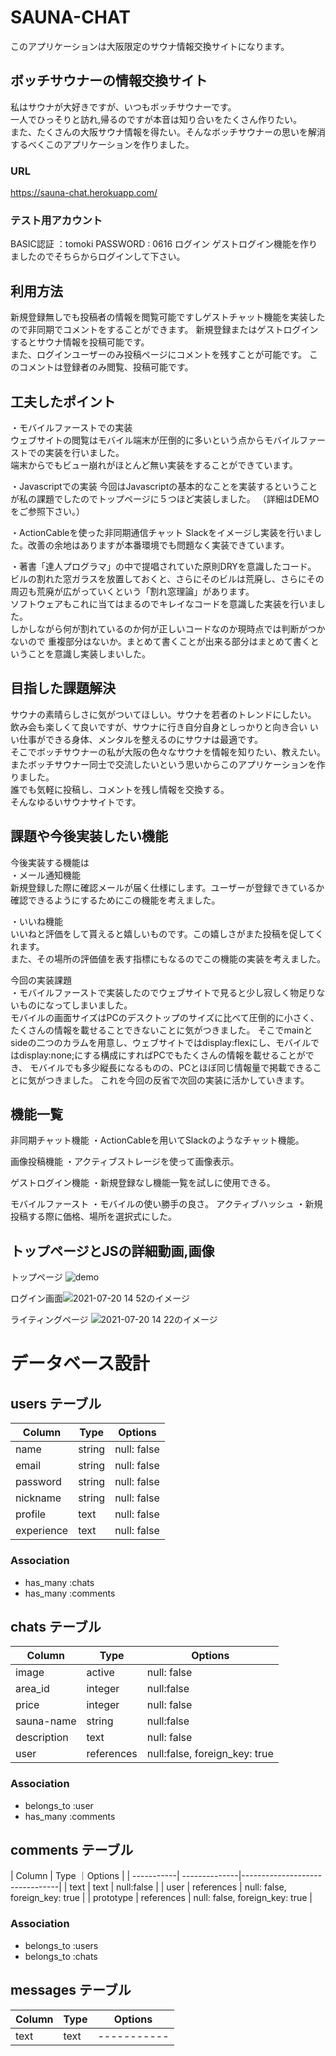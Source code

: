 # SAUNA-CHAT
このアプリケーションは大阪限定のサウナ情報交換サイトになります。
## ボッチサウナーの情報交換サイト
私はサウナが大好きですが、いつもボッチサウナーです。<br>
一人でひっそりと訪れ,帰るのですが本音は知り合いをたくさん作りたい。<br>
また、たくさんの大阪サウナ情報を得たい。そんなボッチサウナーの思いを解消するべくこのアプリケーションを作りました。

### URL	
https://sauna-chat.herokuapp.com/

### テスト用アカウント
BASIC認証 ：tomoki
PASSWORD  : 0616
ログイン
ゲストログイン機能を作りましたのでそちらからログインして下さい。

## 利用方法	
新規登録無しでも投稿者の情報を閲覧可能ですしゲストチャット機能を実装したので非同期でコメントをすることができます。
新規登録またはゲストログインするとサウナ情報を投稿可能です。<br>
また、ログインユーザーのみ投稿ページにコメントを残すことが可能です。
このコメントは登録者のみ閲覧、投稿可能です。

## 工夫したポイント
・モバイルファーストでの実装<br>
ウェブサイトの閲覧はモバイル端末が圧倒的に多いという点からモバイルファーストでの実装を行いました。<br>
端末からでもビュー崩れがほとんど無い実装をすることができています。

・Javascriptでの実装
今回はJavascriptの基本的なことを実装するということが私の課題でしたのでトップページに５つほど実装しました。
（詳細はDEMOをご参照下さい。）

・ActionCableを使った非同期通信チャット
Slackをイメージし実装を行いました。改善の余地はありますが本番環境でも問題なく実装できています。

・著書「達人プログラマ」の中で提唱されていた原則DRYを意識したコード。
ビルの割れた窓ガラスを放置しておくと、さらにそのビルは荒廃し、さらにその周辺も荒廃が広がっていくという「割れ窓理論」があります。<br>
ソフトウェアもこれに当てはまるのでキレイなコードを意識した実装を行いました。<br>
しかしながら何が割れているのか何が正しいコードなのか現時点では判断がつかないので
重複部分はないか。まとめて書くことが出来る部分はまとめて書くということを意識し実装しまいした。

## 目指した課題解決	
サウナの素晴らしさに気がついてほしい。サウナを若者のトレンドにしたい。
飲み会も楽しくて良いですが、サウナに行き自分自身としっかりと向き合い
いい仕事ができる身体、メンタルを整えるのにサウナは最適です。<br>
そこでボッチサウナーの私が大阪の色々なサウナを情報を知りたい、教えたい。
またボッチサウナー同士で交流したいという思いからこのアプリケーションを作りました。<br>
誰でも気軽に投稿し、コメントを残し情報を交換する。<br>
そんなゆるいサウナサイトです。

## 課題や今後実装したい機能
今後実装する機能は  
・メール通知機能  
新規登録した際に確認メールが届く仕様にします。ユーザーが登録できているか確認できるようにするためにこの機能を考えました。

・いいね機能  
いいねと評価をして貰えると嬉しいものです。この嬉しさがまた投稿を促してくれます。  
また、その場所の評価値を表す指標にもなるのでこの機能の実装を考えました。

今回の実装課題  
・モバイルファーストで実装したのでウェブサイトで見ると少し寂しく物足りないものになってしまいました。  
モバイルの画面サイズはPCのデスクトップのサイズに比べて圧倒的に小さく、たくさんの情報を載せることできないことに気がつきました。
そこでmainとsideの二つのカラムを用意し、ウェブサイトではdisplay:flexにし、モバイルではdisplay:none;にする構成にすればPCでもたくさんの情報を載せることができ、 モバイルでも多少縦長になるものの、PCとほぼ同じ情報量で掲載できることに気がつきました。
これを今回の反省で次回の実装に活かしていきます。

## 機能一覧
非同期チャット機能
・ActionCableを用いてSlackのようなチャット機能。

画像投稿機能
・アクティブストレージを使って画像表示。

ゲストログイン機能
・新規登録なし機能一覧を試しに使用できる。

モバイルファースト
・モバイルの使い勝手の良さ。
アクティブハッシュ
・新規投稿する際に価格、場所を選択式にした。

## トップページとJSの詳細動画,画像
トップページ ![demo](https://gyazo.com/91e4844cddfbe0e2fe88b3fe2e0ddcd2/raw)

ログイン画面![2021-07-20 14 52のイメージ](https://user-images.githubusercontent.com/84255600/126270310-45b1f66e-ceb1-4290-9090-2c4f94c4bd8c.jpg)

ライティングページ ![2021-07-20 14 22のイメージ](https://user-images.githubusercontent.com/84255600/126266200-845971b8-d445-41ad-aebd-a39b9fe085f5.jpg)


# データベース設計	

## users テーブル

| Column         |  Type   | Options     |
| ---------------| ------ | ----------- |
| name           |  string | null: false |
| email          | string | null: false |
| password       | string | null: false |
| nickname       | string | null: false |
| profile        | text   | null: false |
| experience     | text   | null: false |

### Association

- has_many :chats
- has_many :comments

## chats テーブル

| Column       | Type        | Options     |
| ------------ | ----------- | ----------- |
| image        | active      | null: false |
| area_id      | integer     | null:false  |
| price        | integer     | null: false |
| sauna-name   | string      | null:false  |
| description  | text        | null: false |
| user         | references  | null:false, foreign_key: true |

### Association

- belongs_to :user
- has_many :comments

## comments テーブル

| Column     | Type          ｜Options                        |
| -----------| --------------|--------------------------------|
| text       | text          | null:false                     |
| user       | references    | null: false, foreign_key: true |
| prototype  | references    | null: false, foreign_key: true |

### Association

- belongs_to :users
- belongs_to :chats

## messages テーブル

| Column       | Type        | Options     |
| ------------ | ----------- | ----------- |
| text         | text        | ----------- |
